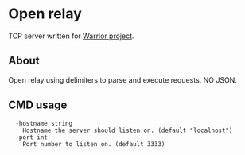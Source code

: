 
# Open relay

TCP server written for [Warrior project](https://cheikhseck.itch.io/warrior-project).

## About

Open relay using delimiters to parse and execute requests. NO JSON.

## CMD usage

	  -hostname string
    	Hostname the server should listen on. (default "localhost")
 	  -port int
    	Port number to listen on. (default 3333)
